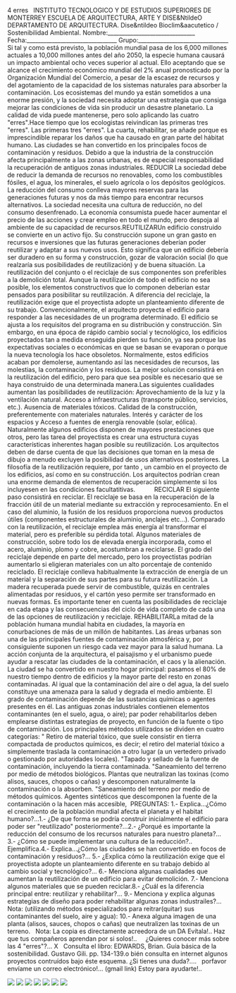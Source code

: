  4 erres   INSTITUTO TECNOLOGICO Y DE ESTUDIOS SUPERIORES DE MONTERREY ESCUELA DE ARQUITECTURA, ARTE Y DISE&NtildeO DEPARTAMENTO DE ARQUITECTURA. Dise&ntildeo Bioclim&aacutetico / Sostenibilidad Ambiental. Nombre:_______________________________ Fecha:________________________________ Grupo:________________________________ Si tal y como está previsto, la población mundial pasa de los 6,000 millones actuales a 10,000 millones antes del año 2050, la especie humana causará un impacto ambiental ocho veces superior al actual. Ello aceptando que se alcance el crecimiento económico mundial del 2% anual pronosticado por la Organización Mundial del Comercio, a pesar de la escasez de recursos y del agotamiento de la capacidad de los sistemas naturales para absorber la contaminación. Los ecosistemas del mundo ya están sometidos a una enorme presión, y la sociedad necesita adoptar una estrategia que consiga mejorar las condiciones de vida sin producir un desastre planetario. La calidad de vida puede mantenerse, pero solo aplicando las cuatro "erres".Hace tiempo que los ecologistas reivindican las primeras tres "erres". Las primeras tres "erres". La cuarta, rehabilitar, se añade porque es imprescindible reparar los daños que ha causado en gran parte del hábitat humano. Las ciudades se han convertido en los principales focos de contaminación y residuos. Debido a que la industria de la construcción afecta principalmente a las zonas urbanas, es de especial responsabilidad la recuperación de antiguos zonas industriales. REDUCIR La sociedad debe de reducir la demanda de recursos no renovables, como los combustibles fósiles, el agua, los minerales, el suelo agrícola o los depósitos geológicos. La reducción del consumo conlleva mayores reservas para las generaciones futuras y nos da más tiempo para encontrar recursos alternativos. La sociedad necesita una cultura de reducción, no del consumo desenfrenado. La economía consumista puede hacer aumentar el precio de las acciones y crear empleo en todo el mundo, pero despoja al ambiente de su capacidad de recursos.REUTILIZARUn edificio construido se convierte en un activo fijo. Su construcción supone un gran gasto en recursos e inversiones que las futuras generaciones deberían poder reutilizar y adaptar a sus nuevos usos. Esto significa que un edificio debería ser duradero en su forma y construcción, gozar de valoración social (lo que realzaría sus posibilidades de reutilización) y de buena situación. La reutilización del conjunto o el reciclaje de sus componentes son preferibles a la demolición total. Aunque la reutilización de todo el edificio no sea posible, los elementos constructivos que lo componen deberían estar pensados para posibilitar su reutilización. A diferencia del reciclaje, la reutilización exige que el proyectista adopte un planteamiento diferente de su trabajo. Convencionalmente, el arquitecto proyecta el edificio para responder a las necesidades de un programa determinado. El edificio se ajusta a los requisitos del programa en su distribución y construcción. Sin embargo, en una época de rápido cambio social y tecnológico, los edificios proyectados tan a medida enseguida pierden su función, ya sea porque las expectativas sociales o económicas en que se basan se evaporan o porque la nueva tecnología los hace obsoletos. Normalmente, estos edificios acaban por demolerse, aumentando así las necesidades de recursos, las molestias, la contaminación y los residuos. La mejor solución consistirá en la reutilización del edificio, pero para que sea posible es necesario que se haya construido de una determinada manera.Las siguientes cualidades aumentan las posibilidades de reutilización: Aprovechamiento de la luz y la ventilación natural. Acceso a infraestructuras (transporte público, servicios, etc.). Ausencia de materiales tóxicos. Calidad de la construcción, preferentemente con materiales naturales. Interés y carácter de los espacios y Acceso a fuentes de energía renovable (solar, eólica). Naturalmente algunos edificios disponen de mayores prestaciones que otros, pero las tarea del proyectista es crear una estructura cuyas características inherentes hagan posible su reutilización. Los arquitectos deben de darse cuenta de que las decisiones que toman en la mesa de dibujo a menudo excluyen la posibilidad de usos alternativos posteriores. La filosofía de la reutilización requiere, por tanto , un cambio en el proyecto de los edificios, así como en su construcción. Los arquitectos podrían crean una enorme demanda de elementos de recuperación simplemente si los incluyesen en las condiciones facultatitivas.           RECICLAR El siguiente paso consistirá en reciclar. El reciclaje se basa en la recuperación de la fracción útil de un material mediante su extracción y reprocesamiento. En el caso del aluminio, la fusión de los residuos proporciona nuevos productos útiles (componentes estructurales de aluminio, anclajes etc…). Comparado con la reutilización, el reciclaje emplea más energía al transformar el material, pero es preferible su pérdida total. Algunos materiales de construcción, sobre todo los de elevada energía incorporada, como el acero, aluminio, plomo y cobre, acostumbran a reciclarse. El grado del reciclaje depende en parte del mercado, pero los proyectistas podrían aumentarlo si eligieran materiales con un alto porcentaje de contenido reciclado. El reciclaje conlleva habitualmente la extracción de energía de un material y la separación de sus partes para su futura reutilización. La madera recuperada puede servir de combustible, quizás en centrales alimentadas por residuos, y el cartón yeso permite ser transformado en nuevas formas. Es importante tener en cuenta las posibilidades de reciclaje en cada etapa y las consecuencias del ciclo de vida completo de cada una de las opciones de reutilización y reciclaje. REHABILITARLa mitad de la población humana mundial habita en ciudades, la mayoría en conurbaciones de más de un millón de habitantes. Las áreas urbanas son una de las principales fuentes de contaminación atmosférica y, por consiguiente suponen un riesgo cada vez mayor para la salud humana. La acción conjunta de la arquitectura, el paisajismo y el urbanismo puede ayudar a rescatar las ciudades de la contaminación, el caos y la alienación. La ciudad se ha convertido en nuestro hogar principal: pasamos el 80% de nuestro tiempo dentro de edificios y la mayor parte del resto en zonas contaminadas. Al igual que la contaminación del aire o del agua, la del suelo constituye una amenaza para la salud y degrada el medio ambiente. El grado de contaminación depende de las sustancias químicas o agentes presentes en él. Las antiguas zonas industriales contienen elementos contaminantes (en el suelo, agua, o aire); par poder rehabilitarlos deben emplearse distintas estrategias de proyecto, en función de la fuente o tipo de contaminación. Los principales métodos utilizados se dividen en cuatro categorías: " Retiro de material tóxico, que suele consistir en tierra compactada de productos químicos, es decir; el retiro del material tóxico a simplemente traslada la contaminación a otro lugar (a un vertedero privado o gestionado por autoridades locales). "Tapado y sellado de la fuente de contaminación, incluyendo la tierra contaminada. "Saneamiento del terreno por medio de métodos biológicos. Plantas que neutralizan las toxinas (como alisos, sauces, chopos o cañas) y descomponen naturalmente la contaminación o la absorben. "Saneamiento del terreno por medio de métodos químicos. Agentes sintéticos que descomponen la fuente de la contaminación o la hacen más accesible,  PREGUNTAS: 1.- Explica...¿Cómo el crecimiento de la población mundial afecta el planeta y el habitat humano?...1.- ¿De que forma se podría construir inicialmente el edificio para poder ser "reutilizado" posteriormente?...2.- ¿Porqué es importante la reducción del consumo de los recursos naturales para nuestro planeta?... 3.- ¿Cómo se puede implementar una cultura de la reducción?.. Ejemplifíca.4.- Explica...¿Cómo las ciudades se han convertido en focos de contaminación y residuos?... 5.- ¿Explica cómo la reutilización exige que el proyectista adopte un planteamiento diferente en su trabajo debido al cambio social y tecnológico?... 6.- Menciona algunas cualidades que aumentan la reutilización de un edificio para evitar demolición. 7.- Menciona algunos materiales que se pueden reciclar.8.- ¿Cuál es la diferencia principal entre: reutilizar y rehabilitar?... 9.- Menciona y explica algunas estrategias de diseño para poder rehabilitar algunas zonas industrailes?... Nota: (utilizando métodos especializados para reitrar(quitar) sus contaminantes del suelo, aire y agua): 10.- Anexa alguna imagen de una planta (alisos, sauces, chopos o cañas) que neutralizen las toxinas de un terreno.   Nota: La copia es directamente acreedora de un DA Evítala!.. Haz que tus compañeros aprendan por si solos!..     ¿Quieres conocer más sobre las 4 "erres"?... X   Consulta el libro: EDWARDS, Brian. Guía básica de la sostenibilidad. Gustavo Gili. pp. 134-139.o bién consulta en internet algunos proyectos contruídos bajo éste esquema. ¿Si tienes una duda?....   porfavor envíame un correo electrónico!... (gmail link) Estoy para ayudarte!.. 

![](./content/4/M4.27/Reu.2.jpg)
![](./content/4/M4.27/reu.1.jpg)
![](./content/4/M4.27/Reu.3.jpg)
![](./content/4/M4.27/reu.5.jpg)
![](./content/4/M4.27/sugerencias.gif)
![](./content/4/M4.27/reu.4.chic.jpg)
![](./content/4/M4.27/email_41.gif)
